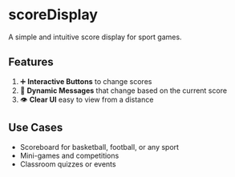 # scoreDisplay

A simple and intuitive score display for sport games.

## Features

1. ➕ **Interactive Buttons** to change scores  
2. 💬 **Dynamic Messages** that change based on the current score  
3. 👁️ **Clear UI** easy to view from a distance

## Use Cases

- Scoreboard for basketball, football, or any sport
- Mini-games and competitions
- Classroom quizzes or events
